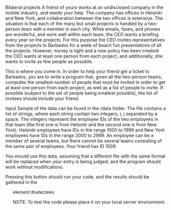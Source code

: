 Bilateral projects
A friend of yours works at an undisclosed company in the mobile industry, and needs your help. The company has offices in Helsinki and New York, and collaboration between the two offices is extensive. The situation is that each of the many but small projects is handled by a two-person team with a member in each city. While emails, faxes, and phones are wonderful, and work well within each team, the CEO wants a briefing every year on the projects. For this purpose the CEO invites representatives from the projects to Barbados for a week of beach fun presentations of all the projects. However, money is tight and a new policy has been created: the CEO wants at least one person from each project, and additionally, she wants to invite as few people as possible.

This is where you come in. In order to help your friend get a ticket to Barbados, you are to write a program that, given all the two-person teams, computes the smallest number of people that must be invited in order to get at least one person from each project, as well as a list of people to invite. If possible (subject to the set of people being smallest possible), the list of invitees should include your friend.



Input
Sample of the data can be found in the /data folder. The file contains a list of strings, where each string contain two integers, i, j separated by a space. The integers represent the employee IDs of the two employees in that team (the first one is from Helsinki and the second one is from New York). Helsinki employees have IDs in the range 1000 to 1999 and New York employees have IDs in the range 2000 to 2999. An employee can be a member of several teams, but there cannot be several teams consisting of the same pair of employees. Your friend has ID 1009.

You should use this data, assuming that a different file with the same format will be replaced when your entry is being judged, and the program should work without modifications.

Pressing this button should run your code, and the results should be gathered in the <ul> element #selectees

NOTE: To test the code please place it on your local server environment.
